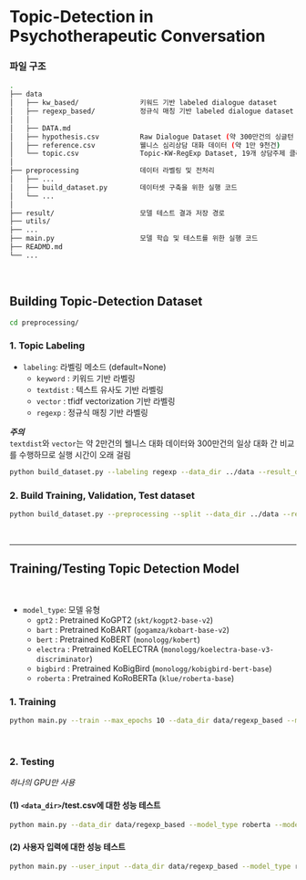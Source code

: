 # **Topic-Detection in Psychotherapeutic Conversation**


### **파일 구조**

```bash
.
├── data    
│   ├── kw_based/               키워드 기반 labeled dialogue dataset
│   ├── regexp_based/           정규식 매칭 기반 labeled dialogue dataset
│   │   
│   ├── DATA.md                
│   ├── hypothesis.csv          Raw Dialogue Dataset (약 300만건의 싱글턴 대화)
│   ├── reference.csv           웰니스 심리상담 대화 데이터 (약 1만 9천건)
│   └── topic.csv               Topic-KW-RegExp Dataset, 19개 상담주제 클래스의 키워드/정규식
│
├── preprocessing               데이터 라벨링 및 전처리 
│   ├── ...
│   ├── build_dataset.py        데이터셋 구축을 위한 실행 코드
│   └── ...                 
│
├── result/                     모델 테스트 결과 저장 경로
├── utils/
├── ...
├── main.py                     모델 학습 및 테스트를 위한 실행 코드
├── READMD.md
└── ...
```

<br>


## **Building Topic-Detection Dataset** 


```bash
cd preprocessing/
```

### 1. Topic Labeling

- `labeling`: 라벨링 메소드 (default=None)   
    - `keyword` : 키워드 기반 라벨링
    - `textdist` : 텍스트 유사도 기반 라벨링
    - `vector` : tfidf vectorization 기반 라벨링
    - `regexp` : 정규식 매칭 기반 라벨링

***주의***  
`textdist`와 `vector`는 약 2만건의 웰니스 대화 데이터와 300만건의 일상 대화 간 비교를 수행하므로 실행 시간이 오래 걸림


```bash
python build_dataset.py --labeling regexp --data_dir ../data --result_dir ../result
```

### 2. Build Training, Validation, Test dataset
```bash
python build_dataset.py --preprocessing --split --data_dir ../data --result_dir ../result
```

<br>

---

## **Training/Testing Topic Detection Model** 

<br>

- `model_type`: 모델 유형      
    - `gpt2` : Pretrained KoGPT2 (`skt/kogpt2-base-v2`)
    - `bart` : Pretrained KoBART (`gogamza/kobart-base-v2`)
    - `bert` : Pretrained KoBERT (`monologg/kobert`)
    - `electra` : Pretrained KoELECTRA (`monologg/koelectra-base-v3-discriminator`)
    - `bigbird` : Pretrained KoBigBird (`monologg/kobigbird-bert-base`)
    - `roberta` : Pretrained KoRoBERTa (`klue/roberta-base`)

### 1. Training

```bash
python main.py --train --max_epochs 10 --data_dir data/regexp_based --model_type roberta --model_name roberta+regexp --max_len 64 --gpuid 0
```

<br>

### 2. Testing

*하나의 GPU만 사용*  

#### (1) `<data_dir>`/test.csv에 대한 성능 테스트

```bash
python main.py --data_dir data/regexp_based --model_type roberta --model_name roberta+regexp --save_dir result --max_len 64 --gpuid 0 --model_pt <model checkpoint path>
```

#### (2) 사용자 입력에 대한 성능 테스트

```bash
python main.py --user_input --data_dir data/regexp_based --model_type roberta --max_len 64 --gpuid 0 --model_pt <model checkpoint path>
```

<br>



